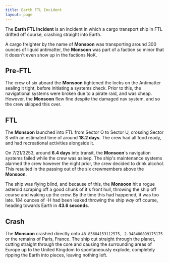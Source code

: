 ```yaml
---
title: Earth FTL Incident
layout: page
---
```


The **Earth FTL Incident** is an incident in which a cargo transport ship in FTL drifted off course, crashing straight into Earth.

A cargo freighter by the name of **Monsoon** was transporting around 300 ounces of liquid antimatter, the **Monsoon** was part of a faction so minor that it doesn't even show up in the factions NoK.

## Pre-FTL

The crew of six aboard the **Monsoon** tightened the locks on the Antimatter sealing it tight, before initiating a systems check. Prior to this, the navigational systems were broken due to a pirate raid, and was cheap. However, the **Monsoon** flew fine despite the damaged nav system, and so the crew skipped this over.

## FTL

The **Monsoon** launched into FTL from Sector O to Sector U, crossing Sector S with an estimated time of around **18.2 days**. The crew had all food ready, and had recreational activities alongside it.

On 7/21/3253, around **6.4 days** into transit, the **Monsoon**'s navigation systems failed while the crew was asleep. The ship's maintenance systems alarmed the crew however the night prior, the crew decided to drink alcohol. This resulted in the passing out of the six crewmembers above the **Monsoon**.

The ship was flying blind, and because of this, the **Monsoon** hit a rogue asteroid scraping off a good chunk of it's front hull, throwing the ship off course and waking up the crew. By the time this had happened, it was too late. 184 ounces of -H had been leaked throwing the ship *way* off course, heading towards Earth in **43.6 seconds**.

## Crash

The **Monsoon** crashed directly onto `48.85684153112575, 2.348480899175175` or the remains of Paris, France. The ship cut straight through the planet, cutting straight through the core and causing the surrounding areas of Europe up to the United Kingdom to spontaneously explode, completely ripping the Earth into pieces, leaving nothing left.
